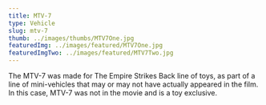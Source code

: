 ```yaml
---
title: MTV-7
type: Vehicle
slug: mtv-7
thumb: ../images/thumbs/MTV7One.jpg
featuredImg: ../images/featured/MTV7One.jpg
featuredImgTwo: ../images/featured/MTV7Two.jpg
---
```


The MTV-7 was made for The Empire Strikes Back line of toys, as part of a line of mini-vehicles that may or may not have actually appeared in the film.  In this case, MTV-7 was not in the movie and is a toy exclusive.

